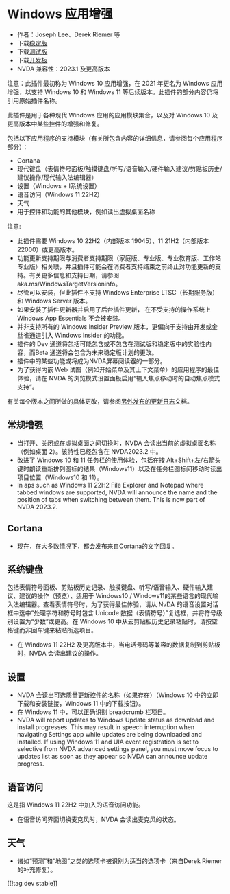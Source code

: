 # Windows 应用增强 #

* 作者：Joseph Lee、Derek Riemer 等
* 下载[稳定版][1]
* 下载[测试版][2]
* 下载[开发板][3]
* NVDA 兼容性：2023.1 及更高版本

注意：此插件最初称为 Windows 10 应用增强，在 2021 年更名为 Windows 应用增强，以支持 Windows 10 和 Windows
11 等后续版本。此插件的部分内容仍将引用原始插件名称。

此插件是用于各种现代 Windows 应用的应用模块集合，以及对 Windows 10 及更高版本中某些控件的增强和修复。

包括以下应用程序的支持模块（有关所包含内容的详细信息，请参阅每个应用程序部分）：

* Cortana
* 现代键盘（表情符号面板/触摸键盘/听写/语音输入/硬件输入建议/剪贴板历史/建议操作/现代输入法编辑器）
* 设置（Windows + I系统设置）
* 语音访问（Windows 11 22H2）
* 天气
* 用于控件和功能的其他模块，例如读出虚拟桌面名称

注意:

* 此插件需要 Windows 10 22H2（内部版本 19045）、11 21H2（内部版本 22000）或更高版本。
* 功能更新支持期限与消费者支持期限（家庭版、专业版、专业教育版、工作站专业版）相关联，并且插件可能会在消费者支持结束之前终止对功能更新的支持。有关更多信息和支持日期，请参阅
  aka.ms/WindowsTargetVersioninfo。
* 尽管可以安装，但此插件不支持 Windows Enterprise LTSC（长期服务版）和 Windows Server 版本。
* 如果安装了插件更新器并启用了后台插件更新， 在不受支持的操作系统上 Windows App Essentials 不会被安装。
* 并非支持所有的 Windows Insider Preview 版本，更偏向于支持由开发或金丝雀通道引入 Windows Insider 的功能。
* 插件的 Dev 通道将包括可能包含或不包含在测试版和稳定版中的实验性内容，而Beta 通道将会包含为未来稳定版计划的更改。
* 插件中的某些功能或将成为NVDA屏幕阅读器的一部分。
* 为了获得内嵌 Web 试图（例如开始菜单及其上下文菜单）的应用程序的最佳体验，请在 NVDA
  的浏览模式设置面板启用“输入焦点移动时的自动焦点模式支持”。

有关每个版本之间所做的具体更改，请参阅[另外发布的更新日志][4]文档。

## 常规增强

* 当打开、关闭或在虚拟桌面之间切换时，NVDA 会读出当前的虚拟桌面名称（例如桌面 2）。该特性已经包含在 NVDA2023.2 中。
* 改进了 Windows 10 和 11 任务栏的使用体验，包括在按
  Alt+Shift+左/右箭头键时朗读重新排列图标的结果（Windows11）以及在任务栏图标间移动时读出项目位置（Windows10 和 11）。
* In aps such as Windows 11 22H2 File Explorer and Notepad where tabbed
  windows are supported, NVDA will announce the name and the position of
  tabs when switching between them. This is now part of NVDA 2023.2.

## Cortana

* 现在，在大多数情况下，都会发布来自Cortana的文字回复。

## 系统键盘

包括表情符号面板、剪贴板历史记录、触摸键盘、听写/语音输入、硬件输入建议、建议的操作（预览）、适用于 Windows10 /
Windows11的某些语言的现代输入法编辑器。查看表情符号时，为了获得最佳体验，请从 NvDA 的语音设置对话框中选中“处理字符和符号时包含
Unicode 数据（表情符号）”复选框，并将符号级别设置为“少数”或更高。在 Windows 10
中从云剪贴板历史记录粘贴时，请按空格键而非回车键来粘贴所选项目。

* 在 Windows 11 22H2 及更高版本中，当电话号码等兼容的数据复制到剪贴板时，NVDA 会读出建议的操作。

## 设置

* NVDA 会读出可选质量更新控件的名称（如果存在）（Windows 10 中的立即下载和安装链接，Windows 11 中的下载按钮）。
* 在 Windows 11 中，可以正确识别 breadcrumb 栏项目。
* NVDA will report updates to Windows Update status as download and install
  progresses. This may result in speech interruption when navigating
  Settings app while updates are being downloaded and installed. If using
  Windows 11 and UIA event registration is set to selective from NVDA
  advanced settings panel, you must move focus to updates list as soon as
  they appear so NVDA can announce update progress.

## 语音访问

这是指 Windows 11 22H2 中加入的语音访问功能。

* 在语音访问界面切换麦克风时，NVDA 会读出麦克风的状态。

## 天气

* 诸如“预测”和“地图”之类的选项卡被识别为适当的选项卡（来自Derek Riemer的补充修复）。

[[!tag dev stable]]

[1]: https://www.nvaccess.org/addonStore/legacy?file=wintenApps

[2]: https://www.nvaccess.org/addonStore/legacy?file=wintenApps-beta

[3]: https://www.nvaccess.org/addonStore/legacy?file=wintenApps-dev

[4]: https://github.com/josephsl/wintenapps/wiki/w10changelog
